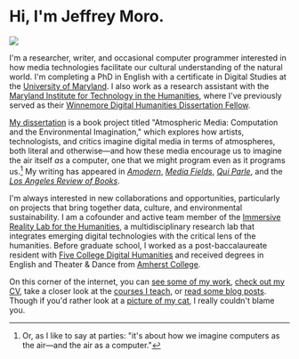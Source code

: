 # Hi, I'm Jeffrey Moro.

<img src="/img/selfie-spring.jpg" class="selfie"/>

I'm a researcher, writer, and occasional computer programmer interested in how media technologies facilitate our cultural understanding of the natural world. I'm completing a PhD in English with a certificate in Digital Studies at the [University of Maryland](http://english.umd.edu). I also work as a research assistant with the [Maryland Institute for Technology in the Humanities](https://mith.umd.edu/), where I've previously served as their [Winnemore Digital Humanities Dissertation Fellow](https://mith.umd.edu/introducing-jeffrey-moro-2020-winnemore-fellow/). 

[My dissertation](https://jeffreymoro.com/blog/2020-02-24-what-its-about/#abstract) is a book project titled "Atmospheric Media: Computation and the Environmental Imagination," which explores how artists, technologists, and critics imagine digital media in terms of atmospheres, both literal and otherwise—and how these media encourage us to imagine the air itself *as* a computer, one that we might program even as it programs us.[^1] My writing has appeared in [*Amodern*](https://amodern.net/author/jmoro/), [*Media Fields*](http://mediafieldsjournal.org/air-conditioning-the-internet/), [*Qui Parle*](https://muse.jhu.edu/article/797223), and the [*Los Angeles Review of Books*](https://lareviewofbooks.org/contributor/jeffrey-moro). 

[^1]: Or, as I like to say at parties: "it's about how we imagine computers as the air—and the air as a computer."

I'm always interested in new collaborations and opportunities, particularly on projects that bring together data, culture, and environmental sustainability. I am a cofounder and active team member of the [Immersive Reality Lab for the Humanities](https://irlhumanities.org/), a multidisciplinary research lab that integrates emerging digital technologies with the critical lens of the humanities. Before graduate school, I worked as a post-baccalaureate resident with [Five College Digital Humanities](http://5colldh.org) and received degrees in English and Theater & Dance from [Amherst College](https://www.amherst.edu).

On this corner of the internet, you can [see some of my work](/research), [check out my CV](/cv), take a closer look at the [courses I teach](/teaching), or [read some blog posts](/blog). Though if you'd rather look at a [picture of my cat](/img/agatha-frontpage.jpg), I really couldn't blame you.